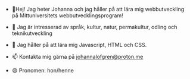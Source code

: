 - 👋Hej! Jag heter Johanna och jag håller på att lära mig webbutveckling på Mittuniversitets webbutvecklingsprogram!

- 👀 Jag är intresserad av språk, kultur, natur, permakultur, odling och teknikutveckling
- 🌱 Jag håller på att lära mig Javascript, HTML och CSS.
- 📫 Kontakta mig gärna på johannalofgren@proton.me
- 😄 Pronomen: hon/henne


<!---
JohannaLofgren/JohannaLofgren is a ✨ special ✨ repository because its `README.md` (this file) appears on your GitHub profile.
You can click the Preview link to take a look at your changes.
--->
